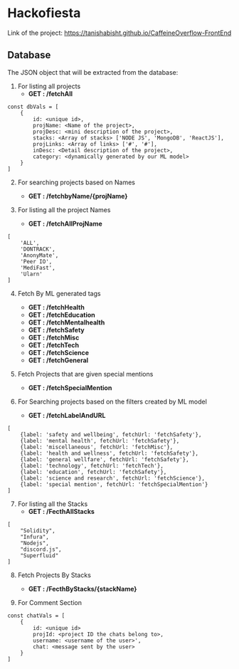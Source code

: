 # Hackofiesta

Link of the project: https://tanishabisht.github.io/CaffeineOverflow-FrontEnd


## Database

The JSON object that will be extracted from the database:

1. For listing all projects 
   - **GET : /fetchAll**
```
const dbVals = [
    {
        id: <unique id>,
        projName: <Name of the project>,
        projDesc: <mini description of the project>,
        stacks: <Array of stacks> ['NODE JS', 'MongoDB', 'ReactJS'],
        projLinks: <Array of links> ['#', '#'],
        inDesc: <Detail description of the project>,
        category: <dynamically generated by our ML model>
    }
]
```



2. For searching projects based on Names
   - **GET : /fetchbyName/{projName}**



3. For listing all the project Names
   - **GET : /fetchAllProjName**
```
[
    'ALL',
    'DONTRACK',
    'AnonyMate',
    'Peer IO',
    'MediFast',
    'Ularn'
]
```



4. Fetch By ML generated tags
   - **GET : /fetchHealth**
   - **GET : /fetchEducation**
   - **GET : /fetchMentalhealth**
   - **GET : /fetchSafety**
   - **GET : /fetchMisc**
   - **GET : /fetchTech**
   - **GET : /fetchScience**
   - **GET : /fetchGeneral**



5. Fetch Projects that are given special mentions
   - **GET : /fetchSpecialMention**





6. For Searching projects based on the filters created by ML model
   - **GET : /fetchLabelAndURL**
```
[
    {label: 'safety and wellbeing', fetchUrl: 'fetchSafety'},
    {label: 'mental health', fetchUrl: 'fetchSafety'},
    {label: 'miscellaneous', fetchUrl: 'fetchMisc'},
    {label: 'health and wellness', fetchUrl: 'fetchSafety'},
    {label: 'general wellfare', fetchUrl: 'fetchSafety'},
    {label: 'technology', fetchUrl: 'fetchTech'},
    {label: 'education', fetchUrl: 'fetchSafety'},
    {label: 'science and research', fetchUrl: 'fetchScience'},
    {label: 'special mention', fetchUrl: 'fetchSpecialMention'}
]
```



7. For listing all the Stacks
   - **GET : /FecthAllStacks**
```
[
    "Solidity",
    "Infura",
    "Nodejs",
    "discord.js",
    "Superfluid"
]
```



8. Fetch Projects By Stacks
   - **GET : /FecthByStacks/{stackName}**



9. For Comment Section
```
const chatVals = [
    {
        id: <unique id>
        projId: <project ID the chats belong to>, 
        username: <username of the user>', 
        chat: <message sent by the user>
    }
]
```